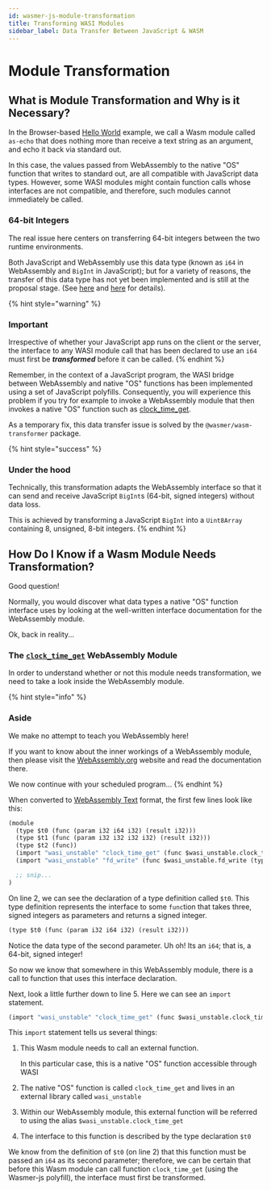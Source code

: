 ```yaml
---
id: wasmer-js-module-transformation
title: Transforming WASI Modules
sidebar_label: Data Transfer Between JavaScript & WASM
---
```


# Module Transformation

## What is Module Transformation and Why is it Necessary?

In the Browser-based [Hello World](https://github.com/wasmerio/docs.wasmer.io/tree/ca2c9145ea511f3c00439b180be82cc5197a177f/docs/wasmer-js/client/examples/hello-world/wasmer-js-client-hello-world/README.md) example, we call a Wasm module called `as-echo` that does nothing more than receive a text string as an argument, and echo it back via standard out.

In this case, the values passed from WebAssembly to the native "OS" function that writes to standard out, are all compatible with JavaScript data types. However, some WASI modules might contain function calls whose interfaces are not compatible, and therefore, such modules cannot immediately be called.

### 64-bit Integers

The real issue here centers on transferring 64-bit integers between the two runtime environments.

Both JavaScript and WebAssembly use this data type \(known as `i64` in WebAssembly and `BigInt` in JavaScript\); but for a variety of reasons, the transfer of this data type has not yet been implemented and is still at the proposal stage. \(See [here](https://github.com/WebAssembly/JS-BigInt-integration/issues/15) and [here](https://github.com/WebAssembly/proposals/issues/7) for details\).

{% hint style="warning" %}
### Important

Irrespective of whether your JavaScript app runs on the client or the server, the interface to any WASI module call that has been declared to use an `i64` must first be _**transformed**_ before it can be called.
{% endhint %}

Remember, in the context of a JavaScript program, the WASI bridge between WebAssembly and native "OS" functions has been implemented using a set of JavaScript polyfills. Consequently, you will experience this problem if you try for example to invoke a WebAssembly module that then invokes a native "OS" function such as [clock\_time\_get](https://github.com/WebAssembly/WASI/blob/master/phases/snapshot/docs.md#-clock_time_getid-clockid-precision-timestamp---errno-timestamp).

As a temporary fix, this data transfer issue is solved by the `@wasmer/wasm-transformer` package.

{% hint style="success" %}
### Under the hood

Technically, this transformation adapts the WebAssembly interface so that it can send and receive JavaScript `BigInt`s \(64-bit, signed integers\) without data loss.

This is achieved by transforming a JavaScript `BigInt` into a `Uint8Array` containing 8, unsigned, 8-bit integers.
{% endhint %}

## How Do I Know if a Wasm Module Needs Transformation?

Good question!

Normally, you would discover what data types a native "OS" function interface uses by looking at the well-written interface documentation for the WebAssembly module.

Ok, back in reality...

### The [`clock_time_get`](https://raw.githubusercontent.com/wasmerio/docs.wasmer.io/master/docs/wasmer-js/wasm_lib/clock_time_get.wat) WebAssembly Module

In order to understand whether or not this module needs transformation, we need to take a look inside the WebAssembly module.

{% hint style="info" %}
### Aside

We make no attempt to teach you WebAssembly here!

If you want to know about the inner workings of a WebAssembly module, then please visit the [WebAssembly.org](https://webassembly.org/) website and read the documentation there.

We now continue with your scheduled program...
{% endhint %}

When converted to [WebAssembly Text](https://webassembly.github.io/spec/core/text/index.html) format, the first few lines look like this:

```scheme
(module
  (type $t0 (func (param i32 i64 i32) (result i32)))
  (type $t1 (func (param i32 i32 i32 i32) (result i32)))
  (type $t2 (func))
  (import "wasi_unstable" "clock_time_get" (func $wasi_unstable.clock_time_get (type $t0)))
  (import "wasi_unstable" "fd_write" (func $wasi_unstable.fd_write (type $t1)))

  ;; snip...
)
```

On line 2, we can see the declaration of a type definition called `$t0`. This type definition represents the interface to some `func`tion that takes three, signed integers as parameters and returns a signed integer.

```scheme
(type $t0 (func (param i32 i64 i32) (result i32)))
```

Notice the data type of the second parameter. Uh oh! Its an `i64`; that is, a 64-bit, signed integer!

So now we know that somewhere in this WebAssembly module, there is a call to function that uses this interface declaration.

Next, look a little further down to line 5. Here we can see an `import` statement.

```scheme
(import "wasi_unstable" "clock_time_get" (func $wasi_unstable.clock_time_get (type $t0)))
```

This `import` statement tells us several things:

1. This Wasm module needs to call an external function.

   In this particular case, this is a native "OS" function accessible through WASI

2. The native "OS" function is called `clock_time_get` and lives in an external library called `wasi_unstable`
3. Within our WebAssembly module, this external function will be referred to using the alias `$wasi_unstable.clock_time_get`
4. The interface to this function is described by the type declaration `$t0`

We know from the definition of `$t0` \(on line 2\) that this function must be passed an `i64` as its second parameter; therefore, we can be certain that before this Wasm module can call function `clock_time_get` \(using the Wasmer-js polyfill\), the interface must first be transformed.

